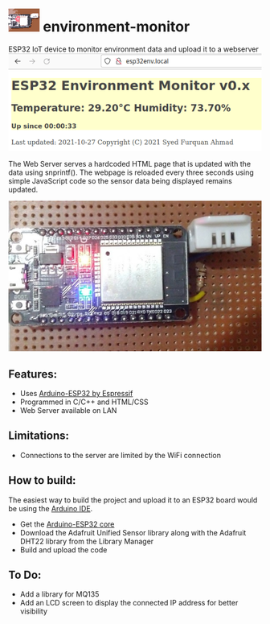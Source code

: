 # ![](icon.png) environment-monitor
ESP32 IoT device to monitor environment data and upload it to a webserver
![](screenshot.gif)

The Web Server serves a hardcoded HTML page that is updated with the data
using snprintf(). The webpage is reloaded every three seconds using simple
JavaScript code so the sensor data being displayed remains updated.

![](device.jpg)

## Features:
* Uses [Arduino-ESP32 by Espressif](https://github.com/espressif/arduino-esp32)
* Programmed in C/C++ and HTML/CSS
* Web Server available on LAN

## Limitations:
* Connections to the server are limited by the WiFi connection

## How to build:
The easiest way to build the project and upload it to an ESP32 board would be
using the [Arduino IDE](https://www.arduino.cc/en/software/).
* Get the [Arduino-ESP32 core](https://github.com/espressif/arduino-esp32)
* Download the Adafruit Unified Sensor library along with the Adafruit DHT22
library from the Library Manager
* Build and upload the code

## To Do:
* Add a library for MQ135
* Add an LCD screen to display the connected IP address for better visibility
